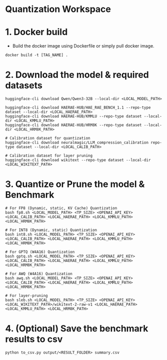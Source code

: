 # Quantization Workspace

# 1. Docker build
- Build the docker image using Dockerfile or simply pull docker image.
```
docker build -t [TAG_NAME] .
```

# 2. Download the model & required datasets
```
huggingface-cli download Qwen/Qwen3-32B --local-dir <LOCAL_MODEL_PATH>

huggingface-cli download HAERAE-HUB/HAE_RAE_BENCH_1.1 --repo-type dataset --local-dir <LOCAL_HAERAE_PATH>
huggingface-cli download HAERAE-HUB/KMMLU --repo-type dataset --local-dir <LOCAL_KMMLU_PATH>
huggingface-cli download HAERAE-HUB/HRM8K --repo-type dataset --local-dir <LOCAL_HRM8K_PATH>

# Calibration dataset for quantization
huggingface-cli download neuralmagic/LLM_compression_calibration repo-type dataset --local-dir <LOCAL_CALIB_PATH>

# Calibration dataset for layer pruning
huggingface-cli download wikitext --repo-type dataset --local-dir <LOCAL_WIKITEXT_PATH>
```

# 3. Quantize or Prune the model & Benchmark
```
# For FP8 (Dynamic, static, KV Cache) Quantization
bash fp8.sh <LOCAL_MODEL_PATH> <TP_SIZE> <OPENAI_API_KEY> <LOCAL_CALIB_PATH> <LOCAL_HAERAE_PATH> <LOCAL_KMMLU_PATH> <LOCAL_HRM8K_PATH>

# For INT8 (Dynamic, static) Quantization
bash int8.sh <LOCAL_MODEL_PATH> <TP_SIZE> <OPENAI_API_KEY> <LOCAL_CALIB_PATH> <LOCAL_HAERAE_PATH> <LOCAL_KMMLU_PATH> <LOCAL_HRM8K_PATH>

# For GPTQ (W4A16) Quantization
bash gptq.sh <LOCAL_MODEL_PATH> <TP_SIZE> <OPENAI_API_KEY> <LOCAL_CALIB_PATH> <LOCAL_HAERAE_PATH> <LOCAL_KMMLU_PATH> <LOCAL_HRM8K_PATH>

# For AWQ (W4A16) Quantization
bash awq.sh <LOCAL_MODEL_PATH> <TP_SIZE> <OPENAI_API_KEY> <LOCAL_CALIB_PATH> <LOCAL_HAERAE_PATH> <LOCAL_KMMLU_PATH> <LOCAL_HRM8K_PATH>

# For layer-pruning
bash sleb.sh <LOCAL_MODEL_PATH> <TP_SIZE> <OPENAI_API_KEY> <LOCAL_WIKITEXT_PATH>/wikitext-2-raw-v1 <LOCAL_HAERAE_PATH> <LOCAL_KMMLU_PATH> <LOCAL_HRM8K_PATH>
```

# 4. (Optional) Save the benchmark results to csv
```
python to_csv.py output/<RESULT_FOLDER> summary.csv
```

